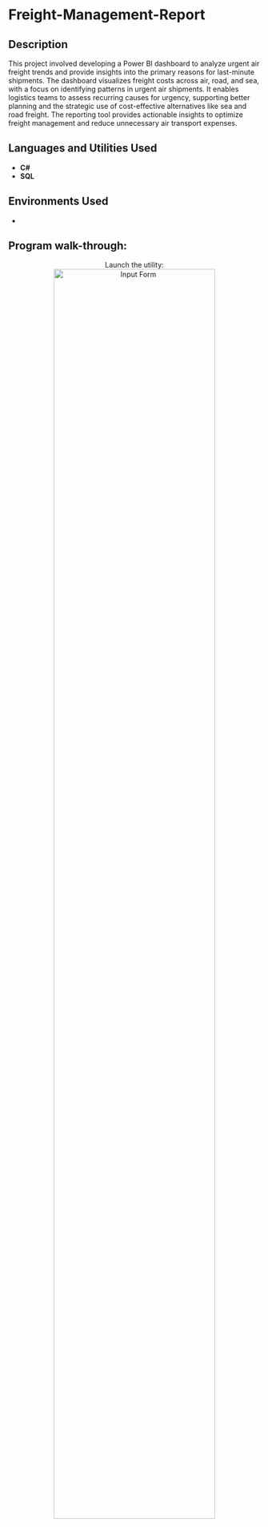 
<h1> Freight-Management-Report</h1>


<h2>Description</h2>
This project involved developing a Power BI dashboard to analyze urgent air freight trends and provide insights into the primary reasons for last-minute shipments. The dashboard visualizes freight costs across air, road, and sea, with a focus on identifying patterns in urgent air shipments. It enables logistics teams to assess recurring causes for urgency, supporting better planning and the strategic use of cost-effective alternatives like sea and road freight. The reporting tool provides actionable insights to optimize freight management and reduce unnecessary air transport expenses.
<br />


<h2>Languages and Utilities Used</h2>

- <b>C#</b> 
- <b>SQL</b>

<h2>Environments Used </h2>

- <b></b> 

<h2>Program walk-through:</h2>

<p align="center">
Launch the utility: <br/>
<img src="https://imgur.com/a/X5ho8nJ" height="80%" width="80%" alt="Input Form"/>
<br />
<br />
